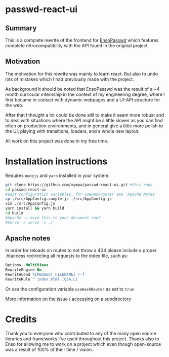 # passwd-react-ui

## Summary
This is a complete rewrite of the frontend for [EnsoPasswd](https://github.com/ensoorigins/EnsoPasswd) which features complete retrocompatibility with the API found in the original project.

## Motivation
The motivation for this rewrite was mainly to learn react. But also to undo lots of mistakes which I had previously made with the project.

As background it should be noted that EnsoPasswd was the result of a ~4 month curricular internship in the context of my engineering degree, where I first became in contact with dynamic webpages and a UI-API structure for the web.

After that I thought a lot could be done still to make it seem more robust and to deal with situations where the API might be a little slower as you can find often on production environments, and in general give a little more polish to the UI, playing with transitions, loaders, and a whole new layout.

All work on this project was done in my free time.

# Installation instructions
Requires `nodejs` and `yarn` installed in your system.

```bash
git clone https://github.com/xympa/passwd-react-ui.git #this repo
cd passwd-react-ui
#edit configuration variables, for useHashRouter see 'Apache Notes'
cp ./src/AppConfig.sample.js ./src/AppConfig.js
vim ./src/AppConfig.js
yarn install && yarn build
cd build
#Apache -> move this to your document root
#Serve -> serve -s ./
```

## Apache notes
In order for reloads on routes to not throw a 404 please include a proper .htaccess redirecting all requests to the index file, such as:

```apache
Options -MultiViews
RewriteEngine On
RewriteCond %{REQUEST_FILENAME} !-f
RewriteRule ^ index.html [QSA,L]
```

Or use the configuration variable `useHashRouter` as set to `true`

[More information on the issue / accessing on a subdirectory](https://www.andreasreiterer.at/fix-browserrouter-on-apache/) 

# Credits
Thank you to everyone who contributed to any of the many open source libraries and frameworks I've used throughout this project.
Thanks also to Enso for allowing me to work on a project which even though open-source was a result of 100% of their time / vision.